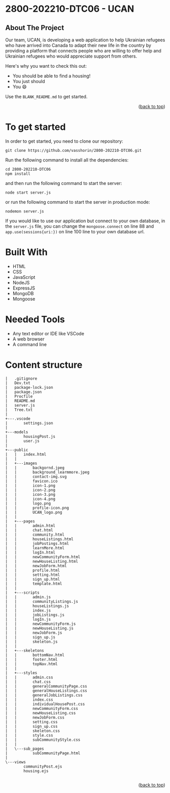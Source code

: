 # 2800-202210-DTC06 - UCAN

<!-- ABOUT THE PROJECT -->
## About The Project

Our team, UCAN, is developing a web
application to help Ukrainian refugees who
have arrived into Canada to adapt their new
life in the country by providing a platform that
connects people who are willing to offer help
and Ukrainian refugees who would appreciate
support from others.

Here's why you want to check this out:
* You should be able to find a housing!
* You just should
* You :smile:


Use the `BLANK_README.md` to get started.

<p align="right">(<a href="#top">back to top</a>)</p>


# To get started

In order to get started, you need to clone our repository:

```
git clone https://github.com/vasshorin/2800-202210-DTC06.git
```
Run the following command to install all the dependencies:

``` 
cd 2800-202210-DTC06
npm install
```

and then run the following command to start the server:

```
node start server.js
```
or run the following command to start the server in production mode:

```
nodemon server.js
```

If you would like to use our application but connect to your own database, in the `server.js` file, you can change the `mongoose.connect` on line 88 and `app.use(sessions{uri:})` on line 100 line to your own database url.

# Built With

* HTML
* CSS
* JavaScript
* NodeJS
* ExpressJS
* MongoDB
* Mongoose


# Needed Tools

* Any text editor or IDE like VSCode
* A web browser
* A command line


# Content structure

```
|   .gitignore
|   Dev.txt
|   package-lock.json
|   package.json
|   Procfile
|   README.md
|   server.js
|   Tree.txt
|   
+---.vscode
|       settings.json
|       
+---models
|       housingPost.js
|       user.js
|       
+---public
|   |   index.html
|   |   
|   +---images
|   |       backgornd.jpeg
|   |       background_learmmore.jpeg
|   |       contact-img.svg
|   |       favicon.ico
|   |       icon-1.png
|   |       icon-2.png
|   |       icon-3.png
|   |       icon-4.png
|   |       logo.png
|   |       profile-icon.png
|   |       UCAN_logo.png
|   |       
|   +---pages
|   |       admin.html
|   |       chat.html
|   |       community.html
|   |       houseListings.html
|   |       jobPostings.html
|   |       learnMore.html
|   |       logIn.html
|   |       newCommunityForm.html
|   |       newHouseListing.html
|   |       newJobForm.html
|   |       profile.html
|   |       setting.html
|   |       sign_up.html
|   |       template.html
|   |       
|   +---scripts
|   |       admin.js
|   |       communityListings.js
|   |       houseListings.js
|   |       index.js
|   |       jobListings.js
|   |       logIn.js
|   |       newCommunityForm.js
|   |       newHouseListing.js
|   |       newJobForm.js
|   |       sign_up.js
|   |       skeleton.js
|   |       
|   +---skeletons
|   |       bottomNav.html
|   |       footer.html
|   |       topNav.html
|   |       
|   +---styles
|   |       admin.css
|   |       chat.css
|   |       generalCommunityPage.css
|   |       generalHouseListings.css
|   |       generalJobListings.css
|   |       index.css
|   |       individualHousePost.css
|   |       newCommunityForm.css
|   |       newHouseListing.css
|   |       newJobForm.css
|   |       setting.css
|   |       sign_up.css
|   |       skeleton.css
|   |       style.css
|   |       subCommunityStyle.css
|   |       
|   \---sub_pages
|           subCommunityPage.html
|           
\---views
        communityPost.ejs
        housing.ejs
        
```
<p align="right">(<a href="#top">back to top</a>)</p>

